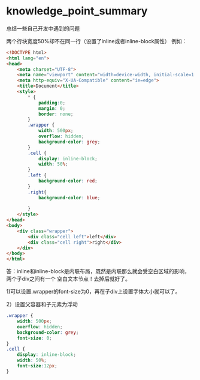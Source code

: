 # knowledge_point_summary
总结一些自己开发中遇到的问题

两个行块宽度50%却不在同一行（设置了inline或者inline-block属性）
例如：
```html
<!DOCTYPE html>
<html lang="en">
<head>
    <meta charset="UTF-8">
    <meta name="viewport" content="width=device-width, initial-scale=1.0">
    <meta http-equiv="X-UA-Compatible" content="ie=edge">
    <title>Document</title>
    <style>
        * {
            padding:0;
            margin: 0;
            border: none;
        }
        .wrapper {
            width: 500px;
            overflow: hidden;
            background-color: grey;
        }
        .cell {
            display: inline-block;
            width: 50%;
        }
        .left {
            background-color: red;
        }
        .right{
            background-color: blue;
            
        }
    </style>
</head>
<body>
    <div class="wrapper">
        <div class="cell left">left</div>
        <div class="cell right">right</div>
    </div>
</body>
</html>
```
答：inline和inline-block是内联布局，既然是内联那么就会受空白区域的影响，两个子div之间有一个 空白文本节点！去掉后就好了。

1)可以设置.wrapper的font-size为0，再在子div上设置字体大小就可以了。

2）设置父容器和子元素为浮动
```css
.wrapper {
    width: 500px;
    overflow: hidden;
    background-color: grey;
    font-size: 0;
}
.cell {
    display: inline-block;
    width: 50%;
    font-size:12px;
}
```
